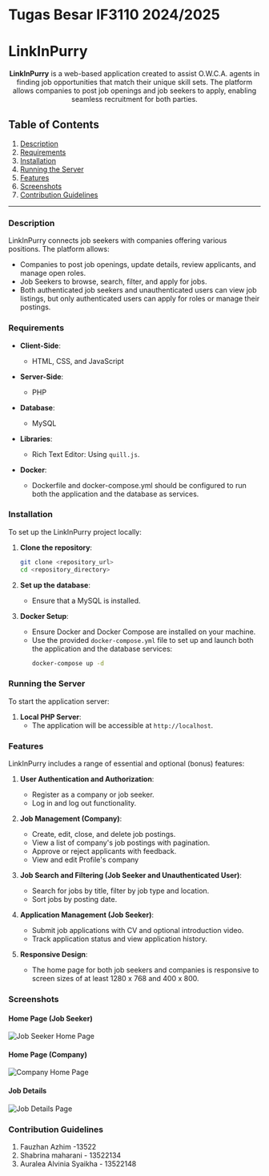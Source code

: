 # Tugas Besar IF3110 2024/2025

# LinkInPurry

<div align="center">
  
**LinkInPurry** is a web-based application created to assist O.W.C.A. agents in finding job opportunities that match their unique skill sets. The platform allows companies to post job openings and job seekers to apply, enabling seamless recruitment for both parties.
  
</div>

## Table of Contents
1. [Description](#description)
2. [Requirements](#requirements)
3. [Installation](#installation)
4. [Running the Server](#running-the-server)
5. [Features](#features)
6. [Screenshots](#screenshots)
7. [Contribution Guidelines](#contribution-guidelines)

---

### Description
LinkInPurry connects job seekers with companies offering various positions. The platform allows:
- Companies to post job openings, update details, review applicants, and manage open roles.
- Job Seekers to browse, search, filter, and apply for jobs.
- Both authenticated job seekers and unauthenticated users can view job listings, but only authenticated users can apply for roles or manage their postings.

### Requirements
- **Client-Side**:
  - HTML, CSS, and JavaScript 
  
- **Server-Side**:
  - PHP
  
- **Database**:
  - MySQL

  
- **Libraries**:
  - Rich Text Editor: Using `quill.js`.


- **Docker**:
  - Dockerfile and docker-compose.yml should be configured to run both the application and the database as services.

### Installation
To set up the LinkInPurry project locally:

1. **Clone the repository**:
   ```bash
   git clone <repository_url>
   cd <repository_directory>
   ```
2. **Set up the database**:
   - Ensure that a MySQL is installed.

3. **Docker Setup**:
   - Ensure Docker and Docker Compose are installed on your machine.
   - Use the provided `docker-compose.yml` file to set up and launch both the application and the database services:
     ```bash
     docker-compose up -d
     ```


### Running the Server
To start the application server:

1. **Local PHP Server**:
   - The application will be accessible at `http://localhost`.

### Features
LinkInPurry includes a range of essential and optional (bonus) features:

1. **User Authentication and Authorization**:
   - Register as a company or job seeker.
   - Log in and log out functionality.
   
2. **Job Management (Company)**:
   - Create, edit, close, and delete job postings.
   - View a list of company's job postings with pagination.
   - Approve or reject applicants with feedback.
   - View and edit Profile's company

3. **Job Search and Filtering (Job Seeker and Unauthenticated User)**:
   - Search for jobs by title, filter by job type and location.
   - Sort jobs by posting date.
   
4. **Application Management (Job Seeker)**:
   - Submit job applications with CV and optional introduction video.
   - Track application status and view application history.

5. **Responsive Design**:
   - The home page for both job seekers and companies is responsive to screen sizes of at least 1280 x 768 and 400 x 800.

### Screenshots
#### Home Page (Job Seeker)
![Job Seeker Home Page](images/job_seeker_home.png)

#### Home Page (Company)
![Company Home Page](images/company_home.png)

#### Job Details
![Job Details Page](images/job_details.png)


### Contribution Guidelines
1. Fauzhan Azhim -13522
2. Shabrina maharani - 13522134
3. Auralea Alvinia Syaikha - 13522148


